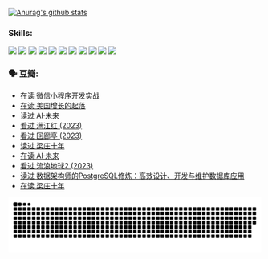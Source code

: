 
[![Anurag's github stats](https://github-readme-stats.vercel.app/api?username=w940853815)](https://github.com/anuraghazra/github-readme-stats)

### Skills:

<code><img height="32" src="https://cdn.jsdelivr.net/npm/simple-icons@v5/icons/python.svg"></code>
<code><img height="32" src="https://cdn.jsdelivr.net/npm/simple-icons@v5/icons/javascript.svg"></code>
<code><img height="32" src="https://cdn.jsdelivr.net/npm/simple-icons@v5/icons/django.svg"></code>
<code><img height="32" src="https://cdn.jsdelivr.net/npm/simple-icons@v5/icons/flask.svg"></code>
<code><img height="32" src="https://cdn.jsdelivr.net/npm/simple-icons@v5/icons/vuetify.svg"></code>
<code><img height="32" src="https://cdn.jsdelivr.net/npm/simple-icons@v5/icons/git.svg"></code>
<code><img height="32" src="https://cdn.jsdelivr.net/npm/simple-icons@v5/icons/docker.svg"></code>
<code><img height="32" src="https://cdn.jsdelivr.net/npm/simple-icons@v5/icons/postgresql.svg"></code>
<code><img height="32" src="https://cdn.jsdelivr.net/npm/simple-icons@v5/icons/elasticsearch.svg"></code>
<code><img height="32" src="https://cdn.jsdelivr.net/npm/simple-icons@v5/icons/macos.svg"></code>
<code><img height="32" src="https://cdn.jsdelivr.net/npm/simple-icons@v5/icons/linux.svg"></code>

### 🗣 豆瓣:

<!-- DOUBAN-ACTIVITIES:START -->
- [在读 微信小程序开发实战](https://www.douban.com/people/136069238/status/4230177692/?_i=83772137)
- [在读 美国增长的起落](https://www.douban.com/people/136069238/status/4220055912/?_i=83772137)
- [读过 AI·未来](https://www.douban.com/people/136069238/status/4220054171/?_i=83772137)
- [看过 满江红‎ (2023)](https://www.douban.com/people/136069238/status/4219146433/?_i=83772137)
- [看过 回廊亭‎ (2023)](https://www.douban.com/people/136069238/status/4215992758/?_i=83772137)
- [读过 梁庄十年](https://www.douban.com/people/136069238/status/4206664969/?_i=83772137)
- [在读 AI·未来](https://www.douban.com/people/136069238/status/4206653520/?_i=83772137)
- [看过 流浪地球2‎ (2023)](https://www.douban.com/people/136069238/status/4199558549/?_i=83772137)
- [读过 数据架构师的PostgreSQL修炼：高效设计、开发与维护数据库应用](https://www.douban.com/people/136069238/status/4199451104/?_i=83772137)
- [在读 梁庄十年](https://www.douban.com/people/136069238/status/4198822794/?_i=83772137)
<!-- DOUBAN-ACTIVITIES:END -->


![Snake animation](https://raw.githubusercontent.com/w940853815/w940853815/output/github-contribution-grid-snake.svg)

<!--
**w940853815/w940853815** is a ✨ _special_ ✨ repository because its `README.md` (this file) appears on your GitHub profile.

Here are some ideas to get you started:

- 🔭 I’m currently working on ...
- 🌱 I’m currently learning ...
- 👯 I’m looking to collaborate on ...
- 🤔 I’m looking for help with ...
- 💬 Ask me about ...
- 📫 How to reach me: ...
- 😄 Pronouns: ...
- ⚡ Fun fact: ...
-->
